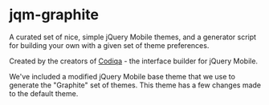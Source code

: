 jqm-graphite
===========

A curated set of nice, simple jQuery Mobile themes, and a generator script for building your own with a given set of theme preferences.

Created by the creators of [Codiqa](http://codiqa.com/) - the interface builder for jQuery Mobile.

We've included a modified jQuery Mobile base theme that we use to generate the "Graphite" set of themes. This theme has a few changes made to the default theme.
